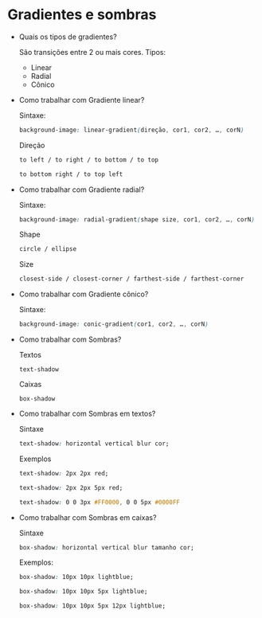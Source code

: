 # Gradientes e sombras

- Quais os tipos de gradientes?
    
    São transições entre 2 ou mais cores. Tipos:
    
    - Linear
    - Radial
    - Cônico
- Como trabalhar com Gradiente linear?
    
    Sintaxe:
    
    ```css
    background-image: linear-gradient(direção, cor1, cor2, …, corN)
    ```
    
    Direção
    
    ```css
    to left / to right / to bottom / to top
    
    to bottom right / to top left
    ```
    
- Como trabalhar com Gradiente radial?
    
    Sintaxe:
    
    ```css
    background-image: radial-gradient(shape size, cor1, cor2, …, corN)
    ```
    
    Shape
    
    ```css
    circle / ellipse
    ```
    
    Size
    
    ```css
    closest-side / closest-corner / farthest-side / farthest-corner
    ```
    
- Como trabalhar com Gradiente cônico?
    
    Sintaxe:
    
    ```css
    background-image: conic-gradient(cor1, cor2, …, corN)
    ```
    
- Como trabalhar com Sombras?
    
    Textos
    
    `text-shadow`
    
    Caixas
    
    `box-shadow`
    
- Como trabalhar com Sombras em textos?
    
    Sintaxe
    
    ```css
    text-shadow: horizontal vertical blur cor;
    ```
    
    Exemplos
    
    ```css
    text-shadow: 2px 2px red;
    
    text-shadow: 2px 2px 5px red;
    
    text-shadow: 0 0 3px #FF0000, 0 0 5px #0000FF
    ```
    
- Como trabalhar com Sombras em caixas?
    
    Sintaxe
    
    ```css
    box-shadow: horizontal vertical blur tamanho cor;
    ```
    
    Exemplos:
    
    ```css
    box-shadow: 10px 10px lightblue;
    
    box-shadow: 10px 10px 5px lightblue;
    
    box-shadow: 10px 10px 5px 12px lightblue;
    ```